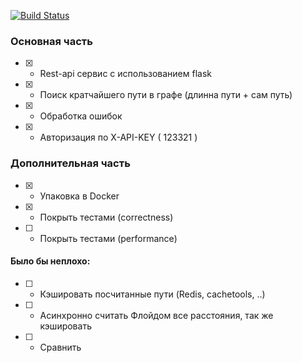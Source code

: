 [![Build Status](https://travis-ci.com/Vasiliy566/it_service_test.svg?branch=main)](https://travis-ci.com/Vasiliy566/it_service_test)
### Основная часть
- [x] - Rest-api сервис с использованием flask
- [x] - Поиск кратчайшего пути в графе (длинна пути + сам путь)
- [x] - Обработка ошибок 
- [x] - Авторизация по X-API-KEY ( 123321 )
### Дополнительная часть
- [x] - Упаковка в Docker
- [x] - Покрыть тестами (correctness)
- [ ] - Покрыть тестами (performance)
#### Было бы неплохо:
- [ ] - Кэшировать посчитанные пути (Redis, cachetools, ..)
- [ ] - Асинхронно считать Флойдом все расстояния, так же кэшировать
- [ ] - Сравнить
